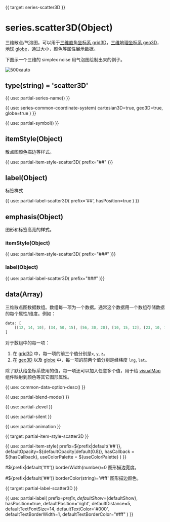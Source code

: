 {{ target: series-scatter3D }}

# series.scatter3D(Object)

三维散点/气泡图。可以用于[三维直角坐标系 grid3D](~grid3D)，[三维地理坐标系 geo3D](~geo3D)，[地球 globe](~globe)，通过大小，颜色等属性展示数据。

下图示一个三维的 simplex noise 用气泡图绘制出来的例子。

![500xauto](~scatter3D.png)

## type(string) = 'scatter3D'

{{ use: partial-series-name() }}

{{ use: series-common-coordinate-system(
    cartesian3D=true,
    geo3D=true,
    globe=true
 ) }}

{{ use: partial-symbol() }}

## itemStyle(Object)

散点图颜色描边等样式。

{{ use: partial-item-style-scatter3D(
    prefix="##"
)}}

## label(Object)

标签样式

{{ use: partial-label-scatter3D(
    prefix='##',
    hasPosition=true
) }}

## emphasis(Object)

图形和标签高亮的样式。

### itemStyle(Object)
{{ use: partial-item-style-scatter3D(
    prefix="###"
)}}

### label(Object)
{{ use: partial-label-scatter3D(
    prefix="###"
)}}

## data(Array)

三维散点图数据数组。数组每一项为一个数据。通常这个数据用一个数组存储数据的每个属性/维度。例如：

```ts
data: [
    [[12, 14, 10], [34, 50, 15], [56, 30, 20], [10, 15, 12], [23, 10, 14]]
]
```

对于数组中的每一项：

1. 在 [grid3D](~grid3D) 中，每一项的前三个值分别是`x`, `y`, `z`。
2. 在 [geo3D](~geo3D) 以及 [globe](globe) 中，每一项的前两个值分别是经纬度 `lng`, `lat`。

除了默认给坐标系使用的值，每一项还可以加入任意多个值，用于给 [visualMap](~visualMap) 组件映射到颜色等其它图形属性。

{{ use: common-data-option-desc() }}


{{ use: partial-blend-mode() }}

{{ use: partial-zlevel }}

{{ use: partial-silent }}

{{ use: partial-animation }}



{{ target: partial-item-style-scatter3D }}

{{ use: partial-item-style(
    prefix=${prefix|default('##')},
    defaultOpacity=${defaultOpacity|default(0.8)},
    hasCallback = ${hasCallback},
    useColorPalette = ${useColorPalette}
) }}

#${prefix|default('##')} borderWidth(number)=0
图形描边宽度。

#${prefix|default('##')} borderColor(string)='#fff'
图形描边颜色。


{{ target: partial-label-scatter3D }}

{{ use: partial-label(
    prefix=${prefix},
    defaultShow=${defaultShow},
    hasPosition=true,
    defaultPosition='right',
    defaultDistance=5,
    defaultTextFontSize=14,
    defaultTextColor='#000',
    defaultTextBorderWidth=1,
    defaultTextBorderColor="#fff"
) }}

